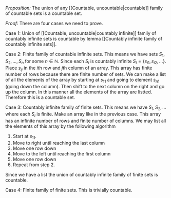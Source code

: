 *Proposition:* The union of any [[Countable, uncountable|countable]] family of countable sets is a countable set.

*Proof:* There are four cases we need to prove. 

Case 1:
Union of [[Countable, uncountable|countably infinite]] family of countably infinite sets is countable by lemma [[Countably infinite family of countably infinite sets]]. 

Case 2: Finite family of countable infinite sets. This means we have sets $S_1, S_2,...,S_n$ for some $n\in \mathbb{N}$. Since each $S_i$ is countably infinite $S_i=\{s_{i1},s_{i2},...\}$. Place $s_{ij}$ in the $i$th row and $j$th column of an array. This array has finite number of rows because there are finite number of sets. We can make a list of all the elements of the array by starting at $s_{11}$ and going to element $s_{n1}$ (going down the column). Then shift to the next column on the right and go up the column. In this manner all the elements of the array are listted. Therefore this is a countable set.

Case 3: Countably infinite family of finite sets. This means we have $S_1, S_2,...$ where each $S_i$ is finite. Make an array like in the previous case. This array has an infinite number of rows and finite number of columns. We may list all the elements of this array by the following algorithm
1. Start at $s_{11}$.
2. Move to right until reaching the last column
3. Move one row down
4. Move to the left until reaching the first column
5. Move one row down
6. Repeat from step 2.

Since we have  a list the union of countably infinite family of finite sets is countable.

Case 4: Finite family of finite sets. This is trivially countable.


